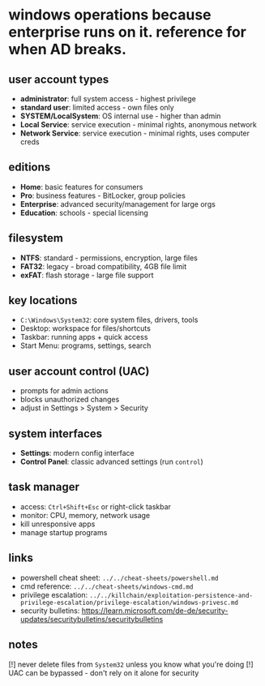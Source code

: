 # windows operations because enterprise runs on it. reference for when AD breaks.

## user account types
- **administrator**: full system access - highest privilege
- **standard user**: limited access - own files only
- **SYSTEM/LocalSystem**: OS internal use - higher than admin
- **Local Service**: service execution - minimal rights, anonymous network
- **Network Service**: service execution - minimal rights, uses computer creds

## editions
- **Home**: basic features for consumers
- **Pro**: business features - BitLocker, group policies
- **Enterprise**: advanced security/management for large orgs
- **Education**: schools - special licensing

## filesystem
- **NTFS**: standard - permissions, encryption, large files
- **FAT32**: legacy - broad compatibility, 4GB file limit
- **exFAT**: flash storage - large file support

## key locations
- `C:\Windows\System32`: core system files, drivers, tools
- Desktop: workspace for files/shortcuts
- Taskbar: running apps + quick access
- Start Menu: programs, settings, search

## user account control (UAC)
- prompts for admin actions
- blocks unauthorized changes
- adjust in Settings > System > Security

## system interfaces
- **Settings**: modern config interface
- **Control Panel**: classic advanced settings (run `control`)

## task manager
- access: `Ctrl+Shift+Esc` or right-click taskbar
- monitor: CPU, memory, network usage
- kill unresponsive apps
- manage startup programs

## links
- powershell cheat sheet: `../../cheat-sheets/powershell.md`
- cmd reference: `../../cheat-sheets/windows-cmd.md`  
- privilege escalation: `../../killchain/exploitation-persistence-and-privilege-escalation/privilege-escalation/windows-privesc.md`
- security bulletins: https://learn.microsoft.com/de-de/security-updates/securitybulletins/securitybulletins

## notes
[!] never delete files from `System32` unless you know what you're doing
[!] UAC can be bypassed - don't rely on it alone for security